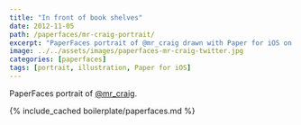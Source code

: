 ```yaml
---
title: "In front of book shelves"
date: 2012-11-05
path: /paperfaces/mr-craig-portrait/
excerpt: "PaperFaces portrait of @mr_craig drawn with Paper for iOS on an iPad."
image: ../../assets/images/paperfaces-mr-craig-twitter.jpg
categories: [paperfaces]
tags: [portrait, illustration, Paper for iOS]
---
```


PaperFaces portrait of [@mr_craig](https://twitter.com/mr_craig).

{% include_cached boilerplate/paperfaces.md %}
